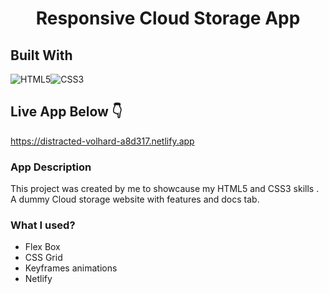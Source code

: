 
<h1 align="center"> Responsive Cloud Storage App</h1>

 ## Built With
<div style="display: flex">
<!--   <img alt="TypeScript" src ="https://img.shields.io/badge/TypeScript-3178C6.svg?&style=for-the-badge&logo=TypeScript&logoColor=white"/> -->
<!--   <img alt="React" src ="https://img.shields.io/badge/React-61DAFB.svg?&style=for-the-badge&logo=React&logoColor=white"/> -->
  <img alt="HTML5" src ="https://img.shields.io/badge/HTML5-E34F26.svg?&style=for-the-badge&logo=HTML5&logoColor=white"/>
  <img alt="CSS3" src ="https://img.shields.io/badge/CSS3-1572B6.svg?&style=for-the-badge&logo=CSS3&logoColor=white"/>
</div>

## Live App Below :point_down:
https://distracted-volhard-a8d317.netlify.app

### App Description

This project was created by me to showcause my HTML5 and CSS3 skills . A dummy Cloud storage website with features and docs tab.

### What I used?

- Flex Box
- CSS Grid
- Keyframes animations
- Netlify




